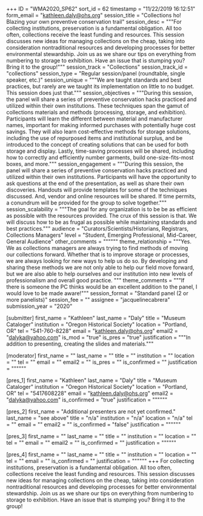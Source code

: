+++
ID = "WMA2020_SP62"
sort_id = 62
timestamp = "11/22/2019 16:12:51"
form_email = "kathleen.daly@ohs.org"
session_title = "Collections ho! Blazing your own preventive conservation trail"
session_desc = """For collecting institutions, preservation is a fundamental obligation. All too often, collections receive the least funding and resources. This session discusses new ideas for managing collections on the cheap, taking into consideration nontraditional resources and developing processes for better environmental stewardship. Join us as we share our tips on everything from numbering to storage to exhibition. Have an issue that is stumping you? Bring it to the group!"""
session_track = "Collections"
session_track_id = "collections"
session_type = "Regular session/panel (roundtable, single speaker, etc.)"
session_unique = """We are taught standards and best practices, but rarely are we taught its implementation on little to no budget. This session does just that."""
session_objectives = """During this session, the panel will share a series of preventive conservation hacks practiced and utilized within their own institutions. These techniques span the gamut of collections materials and methods (processing, storage, and exhibition). Participants will learn the different between material and manufacturer names, important for making informed purchases with potentially huge cost savings. They will also learn cost-effective methods for storage solutions, including the use of repurposed items and institutional surplus, and be introduced to the concept of creating solutions that can be used for both storage and display. Lastly, time-saving processes will be shared, including how to correctly and efficiently number garments, build one-size-fits-most boxes, and more."""
session_engagement = """During this session, the panel will share a series of preventive conservation hacks practiced and utilized within their own institutions. Participants will have the opportunity to ask questions at the end of the presentation, as well as share their own discoveries. Handouts will provide templates for some of the techniques discussed. And, vendor and online resources will be shared. If time permits, a conundrum will be provided for the group to solve together."""
session_scalability = """The goal for any organization is to be be as efficient as possible with the resources provided. The crux of this session is that. We will discuss how to be as frugal as possible while maintaining standards and best practices."""
audience = "Curators/Scientists/Historians, Registrars, Collections Managers"
level = "Student, Emerging Professional, Mid-Career, General Audience"
other_comments = """"""
theme_relationship = """Yes. We as collections managers are always trying to find methods of moving our collections forward. Whether that is to improve storage or processes, we are always looking for new ways to help us do so. By developing and sharing these methods we are not only able to help our field move forward, but we are also able to help ourselves and our institution into new levels of professionalism and overall good practice. """
theme_comments = """If there is someone the PC thinks would be an excellent addition to the panel, I would love to be made aware!"""
session_format = "Standard panel (2 or more panelists)"
session_fee = ""
assignee = "jacquelinecabrera"
submission_year = "2020"

[submitter]
first_name = "Kathleen"
last_name = "Daly"
title = "Museum Cataloger"
institution = "Oregon Historical Society"
location = "Portland, OR"
tel = "541-760-8228"
email = "kathleen.daly@ohs.org"
email2 = "dalyka@yahoo.com"
is_mod = "true"
is_pres = "true"
justification = """In addition to presenting, creating the slides and materials."""

[moderator]
first_name = ""
last_name = ""
title = ""
institution = ""
location = ""
tel = ""
email = ""
email2 = ""
is_pres = ""
is_confirmed = ""
justification = """"""

[pres_1]
first_name = "Kathleen"
last_name = "Daly"
title = "Museum Cataloger"
institution = "Oregon Historical Society"
location = "Portland, OR"
tel = "5417608228"
email = "kathleen.daly@ohs.org"
email2 = "dalyka@yahoo.com"
is_confirmed = "true"
justification = """"""

[pres_2]
first_name = "Additional presenters are not yet confirmed."
last_name = "see above"
title = "n/a"
institution = "n/a"
location = "n/a"
tel = ""
email = ""
email2 = ""
is_confirmed = "false"
justification = """"""

[pres_3]
first_name = ""
last_name = ""
title = ""
institution = ""
location = ""
tel = ""
email = ""
email2 = ""
is_confirmed = ""
justification = """"""

[pres_4]
first_name = ""
last_name = ""
title = ""
institution = ""
location = ""
tel = ""
email = ""
is_confirmed = ""
justification = """"""
+++
For collecting institutions, preservation is a fundamental obligation. All too often, collections receive the least funding and resources. This session discusses new ideas for managing collections on the cheap, taking into consideration nontraditional resources and developing processes for better environmental stewardship. Join us as we share our tips on everything from numbering to storage to exhibition. Have an issue that is stumping you? Bring it to the group!